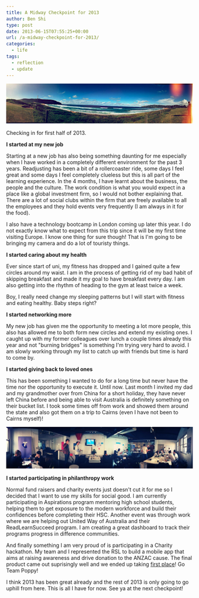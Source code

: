 ```yaml
---
title: A Midway Checkpoint for 2013
author: Ben Shi
type: post
date: 2013-06-15T07:55:25+00:00
url: /a-midway-checkpoint-for-2013/
categories:
  - life
tags:
  - reflection
  - update
---
```


![Palm Beach, Australia](./palmbeach.jpg)

Checking in for first half of 2013.

**I started at my new job**

Starting at a new job has also being something daunting for me especially when I have worked in a completely different environment for the past 3 years. Readjusting has been a bit of a rollercoaster ride, some days I feel great and some days I feel completely clueless but this is all part of the learning experience. In the 4 months, I have learnt about the business, the people and the culture. The work condition is what you would expect in a place like a global investment firm, so I would not bother explaining that. There are a lot of social clubs within the firm that are freely available to all the employees and they hold events very frequently (I am always in it for the food).

I also have a technology bootcamp in London coming up later this year. I do not exactly know what to expect from this trip since it will be my first time visiting Europe. I know one thing for sure though! That is I'm going to be bringing my camera and do a lot of touristy things.

**I started caring about my health**

Ever since start of uni, my fitness has dropped and I gained quite a few circles around my waist. I am in the process of getting rid of my bad habit of skipping breakfast and made it my goal to have breakfast every day. I am also getting into the rhythm of heading to the gym at least twice a week.

Boy, I really need change my sleeping patterns but I will start with fitness and eating healthy. Baby steps right?

**I started networking more**

My new job has given me the opportunity to meeting a lot more people, this also has allowed me to both form new circles and extend my existing ones. I caught up with my former colleagues over lunch a couple times already this year and not "burning bridges" is something I'm trying very hard to avoid. I am slowly working through my list to catch up with friends but time is hard to come by.

**I started giving back to loved ones**

This has been something I wanted to do for a long time but never have the time nor the opportunity to execute it. Until now. Last month I invited my dad and my grandmother over from China for a short holiday, they have never left China before and being able to visit Australia is definitely something on their bucket list. I took some times off from work and showed them around the state and also got them on a trip to Cairns (even I have not been to Cairns myself)!

![Appiness](./appiness.jpg)

**I started participating in philanthropy work**

Normal fund raisers and charity events just doesn't cut it for me so I decided that I want to use my skills for social good. I am currently participating in Aspirations program mentoring high school students, helping them to get exposure to the modern workforce and build their confidences before completing their HSC. Another event was through work where we are helping out United Way of Australia and their ReadLearnSucceed program. I am creating a great dashboard to track their programs progress in difference communities.

And finally something I am very proud of is participating in a Charity hackathon. My team and I represented the RSL to build a mobile app that aims at raising awareness and drive donation to the ANZAC cause. The final product came out suprisingly well and we ended up taking [first place][1]! Go Team Poppy!

I think 2013 has been great already and the rest of 2013 is only going to go uphill from here. This is all I have for now. See ya at the next checkpoint!

[1]: https://www.telstracrowdsupport.com/t5/SYDNEY-APPINESS-HACKATHON/Sydney-Hackathon-Winners-announced/ba-p/161076
